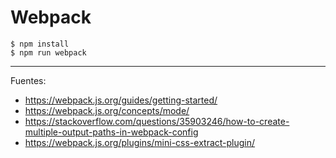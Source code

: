 # Webpack

    $ npm install
    $ npm run webpack

---

Fuentes:

+ https://webpack.js.org/guides/getting-started/
+ https://webpack.js.org/concepts/mode/
+ https://stackoverflow.com/questions/35903246/how-to-create-multiple-output-paths-in-webpack-config
+ https://webpack.js.org/plugins/mini-css-extract-plugin/